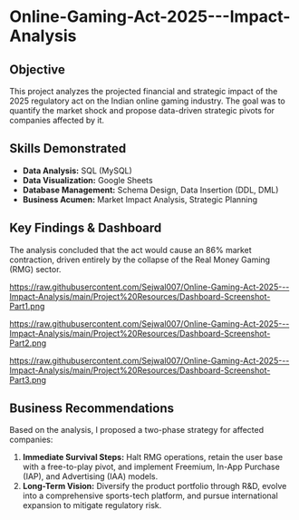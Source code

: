 # Online-Gaming-Act-2025---Impact-Analysis

## Objective
This project analyzes the projected financial and strategic impact of the 2025 regulatory act on the Indian online gaming industry. The goal was to quantify the market shock and propose data-driven strategic pivots for companies affected by it.

## Skills Demonstrated
- **Data Analysis:** SQL (MySQL)
- **Data Visualization:** Google Sheets
- **Database Management:** Schema Design, Data Insertion (DDL, DML)
- **Business Acumen:** Market Impact Analysis, Strategic Planning

## Key Findings & Dashboard

The analysis concluded that the act would cause an 86% market contraction, driven entirely by the collapse of the Real Money Gaming (RMG) sector. 

https://raw.githubusercontent.com/Sejwal007/Online-Gaming-Act-2025---Impact-Analysis/main/Project%20Resources/Dashboard-Screenshot-Part1.png

https://raw.githubusercontent.com/Sejwal007/Online-Gaming-Act-2025---Impact-Analysis/main/Project%20Resources/Dashboard-Screenshot-Part2.png 

https://raw.githubusercontent.com/Sejwal007/Online-Gaming-Act-2025---Impact-Analysis/main/Project%20Resources/Dashboard-Screenshot-Part3.png

## Business Recommendations
Based on the analysis, I proposed a two-phase strategy for affected companies:
1.  **Immediate Survival Steps:** Halt RMG operations, retain the user base with a free-to-play pivot, and implement Freemium, In-App Purchase (IAP), and Advertising (IAA) models.
2.  **Long-Term Vision:** Diversify the product portfolio through R&D, evolve into a comprehensive sports-tech platform, and pursue international expansion to mitigate regulatory risk.
